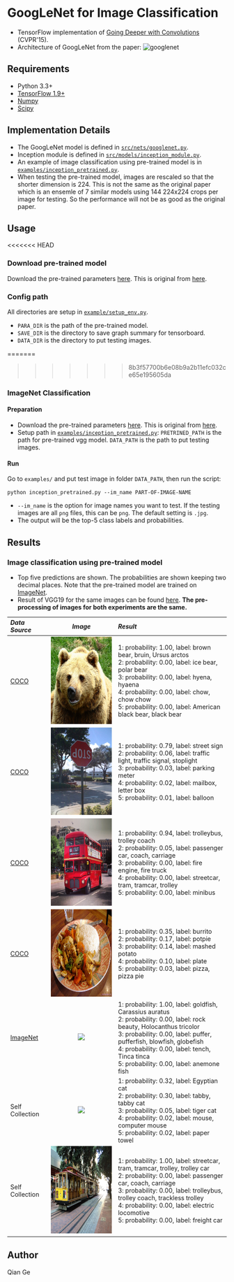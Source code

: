 # GoogLeNet for Image Classification

- TensorFlow implementation of [Going Deeper with Convolutions](https://research.google.com/pubs/pub43022.html) (CVPR'15). 
- Architecture of GoogLeNet from the paper:
![googlenet](fig/arch.png)

## Requirements
- Python 3.3+
- [TensorFlow 1.9+](https://www.tensorflow.org/)
- [Numpy](http://www.numpy.org/)
- [Scipy](https://www.scipy.org/)

## Implementation Details

- The GoogLeNet model is defined in [`src/nets/googlenet.py`](src/nets/googlenet.py).
- Inception module is defined in [`src/models/inception_module.py`](src/models/inception_module.py).
- An example of image classification using pre-trained model is in [`examples/inception_pretrained.py`](examples/inception_pretrained.py).
- When testing the pre-trained model, images are rescaled so that the shorter dimension is 224. This is not the same as the original paper which is an ensemle of 7 similar models using 144 224x224 crops per image for testing. So the performance will not be as good as the original paper. 

## Usage
<<<<<<< HEAD
### Download pre-trained model
Download the pre-trained parameters [here](https://www.dropbox.com/sh/axnbpd1oe92aoyd/AADpmuFIJTtxS7zkL_LZrROLa?dl=0). This is original from [here](http://www.deeplearningmodel.net/).
### Config path
All directories are setup in [`example/setup_env.py`](example/setup_env.py).

- `PARA_DIR` is the path of the pre-trained model.
- `SAVE_DIR` is the directory to save graph summary for tensorboard. 
- `DATA_DIR` is the directory to put testing images.

=======
>>>>>>> 8b3f57700b6e08b9a2b11efc032ce65e195605da
### ImageNet Classification
#### Preparation
- Download the pre-trained parameters [here](https://www.dropbox.com/sh/axnbpd1oe92aoyd/AADpmuFIJTtxS7zkL_LZrROLa?dl=0). This is original from [here](http://www.deeplearningmodel.net/).
- Setup path in [`examples/inception_pretrained.py`](examples/inception_pretrained.py): `PRETRINED_PATH` is the path for pre-trained vgg model. `DATA_PATH` is the path to put testing images.

#### Run
Go to `examples/` and put test image in folder `DATA_PATH`, then run the script:

```
python inception_pretrained.py --im_name PART-OF-IMAGE-NAME
```
- `--im_name` is the option for image names you want to test. If the testing images are all `png` files, this can be `png`. The default setting is `.jpg`.
- The output will be the top-5 class labels and probabilities.


## Results
### Image classification using pre-trained model
- Top five predictions are shown. The probabilities are shown keeping two decimal places. Note that the pre-trained model are trained on [ImageNet](http://www.image-net.org/).
- Result of VGG19 for the same images can be found [here](https://github.com/conan7882/VGG-tensorflow#results). 
**The pre-processing of images for both experiments are the same.** 

*Data Source* | *Image* | *Result* |
|:--|:--:|:--|
[COCO](http://cocodataset.org/#home) |<img src='data/000000000285.jpg' height='200px'>| 1: probability: 1.00, label: brown bear, bruin, Ursus arctos<br>2: probability: 0.00, label: ice bear, polar bear<br>3: probability: 0.00, label: hyena, hyaena<br>4: probability: 0.00, label: chow, chow chow<br>5: probability: 0.00, label: American black bear, black bear
[COCO](http://cocodataset.org/#home) |<img src='data/000000000724.jpg' height='200px'>| 1: probability: 0.79, label: street sign<br>2: probability: 0.06, label: traffic light, traffic signal, stoplight<br>3: probability: 0.03, label: parking meter<br>4: probability: 0.02, label: mailbox, letter box<br>5: probability: 0.01, label: balloon
[COCO](http://cocodataset.org/#home) |<img src='data/000000001584.jpg' height='200px'>|1: probability: 0.94, label: trolleybus, trolley coach<br>2: probability: 0.05, label: passenger car, coach, carriage<br>3: probability: 0.00, label: fire engine, fire truck<br>4: probability: 0.00, label: streetcar, tram, tramcar, trolley<br>5: probability: 0.00, label: minibus
[COCO](http://cocodataset.org/#home) |<img src='data/000000003845.jpg' height='200px'>|1: probability: 0.35, label: burrito<br>2: probability: 0.17, label: potpie<br>3: probability: 0.14, label: mashed potato<br>4: probability: 0.10, label: plate<br>5: probability: 0.03, label: pizza, pizza pie
[ImageNet](http://www.image-net.org/) |<img src='data/ILSVRC2017_test_00000004.jpg' height='200px'>|1: probability: 1.00, label: goldfish, Carassius auratus<br>2: probability: 0.00, label: rock beauty, Holocanthus tricolor<br>3: probability: 0.00, label: puffer, pufferfish, blowfish, globefish<br>4: probability: 0.00, label: tench, Tinca tinca<br>5: probability: 0.00, label: anemone fish
Self Collection | <img src='data/IMG_4379.jpg' height='200px'>|1: probability: 0.32, label: Egyptian cat<br>2: probability: 0.30, label: tabby, tabby cat<br>3: probability: 0.05, label: tiger cat<br>4: probability: 0.02, label: mouse, computer mouse<br>5: probability: 0.02, label: paper towel
Self Collection | <img src='data/IMG_7940.JPG' height='200px'>|1: probability: 1.00, label: streetcar, tram, tramcar, trolley, trolley car<br>2: probability: 0.00, label: passenger car, coach, carriage<br>3: probability: 0.00, label: trolleybus, trolley coach, trackless trolley<br>4: probability: 0.00, label: electric locomotive<br>5: probability: 0.00, label: freight car

## Author
Qian Ge

